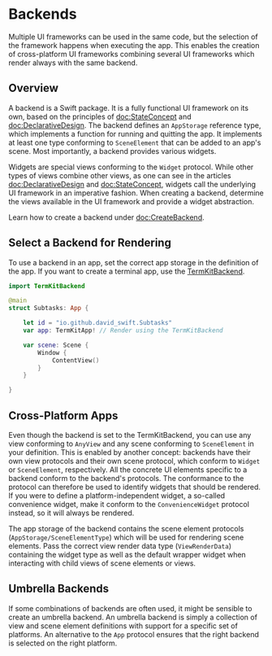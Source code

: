 # Backends

Multiple UI frameworks can be used in the same code, but the selection of the framework happens when executing the app. This enables the creation of cross-platform UI frameworks combining several UI frameworks which render always with the same backend.

## Overview

A backend is a Swift package. It is a fully functional UI framework on its own, based on the principles of <doc:StateConcept> and <doc:DeclarativeDesign>.
The backend defines an ``AppStorage`` reference type, which implements a function for running and quitting the app. 
It implements at least one type conforming to ``SceneElement`` that can be added to an app's scene.
Most importantly, a backend provides various widgets.

Widgets are special views conforming to the ``Widget`` protocol. While other types of views combine other views, as one can see in the articles <doc:DeclarativeDesign> and <doc:StateConcept>, widgets call the underlying UI framework in an imperative fashion. When creating a backend, determine the views available in the UI framework and provide a widget abstraction.

Learn how to create a backend under <doc:CreateBackend>.

## Select a Backend for Rendering

To use a backend in an app, set the correct app storage in the definition of the app.
If you want to create a terminal app, use the [TermKitBackend](https://github.com/david-swift/TermKitBackend).

```swift
import TermKitBackend

@main
struct Subtasks: App {

    let id = "io.github.david_swift.Subtasks"
    var app: TermKitApp! // Render using the TermKitBackend

    var scene: Scene {
        Window {
            ContentView()
        }
    }

}
```

## Cross-Platform Apps

Even though the backend is set to the TermKitBackend, you can use any view conforming to ``AnyView`` and any scene conforming to ``SceneElement`` in your definition.
This is enabled by another concept: backends have their own view protocols and their own scene protocol, which conform to ``Widget`` or ``SceneElement``, respectively.
All the concrete UI elements specific to a backend conform to the backend's protocols.
The conformance to the protocol can therefore be used to identify widgets that should be rendered. If you were to define a platform-independent widget, a so-called convenience widget, make it conform to the ``ConvenienceWidget`` protocol instead, so it will always be rendered.

The app storage of the backend contains the scene element protocols (``AppStorage/SceneElementType``) which will be used for rendering scene elements.
Pass the correct view render data type (``ViewRenderData``) containing the widget type as well as the default wrapper widget when interacting with child views of scene elements or views.

## Umbrella Backends

If some combinations of backends are often used, it might be sensible to create an umbrella backend.
An umbrella backend is simply a collection of view and scene element definitions with support for a specific set of platforms.
An alternative to the ``App`` protocol ensures that the right backend is selected on the right platform.
